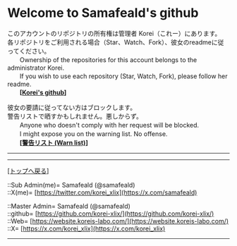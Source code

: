 # Welcome to Samafeald's github

このアカウントのリポジトリの所有権は管理者 Korei（これー）にあります。  
各リポジトリをご利用される場合（Star、Watch、Fork）、彼女のreadmeに従ってください。  
　　Ownership of the repositories for this account belongs to the administrator Korei.  
　　If you wish to use each repository (Star, Watch, Fork), please follow her readme.  
　　**[[Korei's github](https://github.com/korei-xlix)]**  
  



彼女の要請に従ってない方はブロックします。  
警告リストで晒すかもしれません。悪しからず。  
　　Anyone who doesn't comply with her request will be blocked.  
　　I might expose you on the warning list. No offense.  
　　**[[警告リスト (Warn list)](https://github.com/korei-xlix/warnlists/blob/main/list_github.md)]**  
  



***
***
[[トップへ戻る]](/readme.md)  
  
::Sub Admin(me)= Samafeald (@samafeald)  
::X(me)= [https://twitter.com/korei_xlix](https://x.com/samafeald)  
  
::Master Admin= Samafeald (@samafeald)  
::github= [https://github.com/korei-xlix/](https://github.com/korei-xlix/)  
::Web= [https://website.koreis-labo.com/](https://website.koreis-labo.com/)  
::X= [https://x.com/korei_xlix](https://x.com/korei_xlix)  
***
